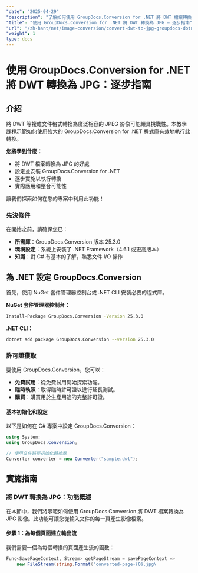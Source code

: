 ```yaml
---
"date": "2025-04-29"
"description": "了解如何使用 GroupDocs.Conversion for .NET 將 DWT 檔案轉換為 JPG 映像。按照本逐步指南，有效率地轉換您的文件。"
"title": "使用 GroupDocs.Conversion for .NET 將 DWT 轉換為 JPG — 逐步指南"
"url": "/zh-hant/net/image-conversion/convert-dwt-to-jpg-groupdocs-dotnet/"
"weight": 1
type: docs
---
```

# 使用 GroupDocs.Conversion for .NET 將 DWT 轉換為 JPG：逐步指南

## 介紹

將 DWT 等複雜文件格式轉換為廣泛相容的 JPEG 影像可能頗具挑戰性。本教學課程示範如何使用強大的 GroupDocs.Conversion for .NET 程式庫有效地執行此轉換。

**您將學到什麼：**

- 將 DWT 檔案轉換為 JPG 的好處
- 設定並安裝 GroupDocs.Conversion for .NET
- 逐步實施以執行轉換
- 實際應用和整合可能性

讓我們探索如何在您的專案中利用此功能！

### 先決條件

在開始之前，請確保您已：

- **所需庫**：GroupDocs.Conversion 版本 25.3.0
- **環境設定**：系統上安裝了 .NET Framework（4.6.1 或更高版本）
- **知識**：對 C# 有基本的了解，熟悉文件 I/O 操作

## 為 .NET 設定 GroupDocs.Conversion

首先，使用 NuGet 套件管理器控制台或 .NET CLI 安裝必要的程式庫。

**NuGet 套件管理器控制台：**

```bash
Install-Package GroupDocs.Conversion -Version 25.3.0
```

**\.NET CLI：**

```bash
dotnet add package GroupDocs.Conversion --version 25.3.0
```

### 許可證獲取

要使用 GroupDocs.Conversion，您可以：

- **免費試用**：從免費試用開始探索功能。
- **臨時執照**：取得臨時許可證以進行延長測試。
- **購買**：購買用於生產用途的完整許可證。

#### 基本初始化和設定

以下是如何在 C# 專案中設定 GroupDocs.Conversion：

```csharp
using System;
using GroupDocs.Conversion;

// 使用文件路徑初始化轉換器
Converter converter = new Converter("sample.dwt");
```

## 實施指南

### 將 DWT 轉換為 JPG：功能概述

在本節中，我們將示範如何使用 GroupDocs.Conversion 將 DWT 檔案轉換為 JPG 影像。此功能可讓您從輸入文件的每一頁產生影像檔案。

#### 步驟 1：為每個頁面建立輸出流

我們需要一個為每個轉換的頁面產生流的函數：

```csharp
Func<SavePageContext, Stream> getPageStream = savePageContext =>
    new FileStream(string.Format("converted-page-{0}.jpg\